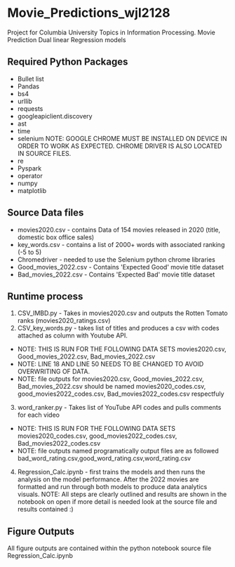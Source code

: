 # Movie_Predictions_wjl2128
Project for Columbia University Topics in Information Processing. Movie Prediction Dual linear Regression models

## Required Python Packages
* Bullet list
* Pandas
* bs4
* urllib
* requests
* googleapiclient.discovery
* ast
* time
* selenium  NOTE: GOOGLE CHROME MUST BE INSTALLED ON DEVICE IN ORDER TO WORK AS EXPECTED. CHROME DRIVER IS ALSO LOCATED IN SOURCE FILES.
* re
* Pyspark
* operator
* numpy
* matplotlib

## Source Data files
* movies2020.csv - contains Data of 154 movies released in 2020 (title, domestic box office sales)
* key_words.csv - contains a list of 2000+ words with associated ranking (-5 to 5)
* Chromedriver - needed to use the Selenium python chrome libraries
* Good_movies_2022.csv - Contains 'Expected Good' movie title dataset
* Bad_movies_2022.csv - Contains 'Expected Bad' movie title dataset

## Runtime process
1. CSV_IMBD.py - Takes in movies2020.csv and outputs the Rotten Tomato ranks (movies2020_ratings.csv)
2. CSV_key_words.py - takes list of titles and produces a csv with codes attached as column with Youtube API. 
* NOTE: THIS IS RUN FOR THE FOLLOWING DATA SETS movies2020.csv, Good_movies_2022.csv, Bad_movies_2022.csv
* NOTE: LINE 18 AND LINE 50 NEEDS TO BE CHANGED TO AVOID OVERWRITING OF DATA. 
* NOTE: file outputs for movies2020.csv, Good_movies_2022.csv, Bad_movies_2022.csv should be named movies2020_codes.csv, good_movies2022_codes.csv, Bad_movies2022_codes.csv respectfuly
3. word_ranker.py  - Takes list of YouTube API codes and pulls comments for each video 
* NOTE: THIS IS RUN FOR THE FOLLOWING DATA SETS movies2020_codes.csv, good_movies2022_codes.csv, Bad_movies2022_codes.csv 
* NOTE: file outputs named programatically output files are as followed bad_word_rating.csv,good_word_rating.csv,word_rating.csv
4. Regression_Calc.ipynb - first trains the models and then runs the analysis on the model performance. After the 2022 movies are formatted and run through both models to produce data analytics visuals. 
NOTE: All steps are clearly outlined and results are shown in the notebook on open if more detail is needed look at the source file and results contained :)

## Figure Outputs
All figure outputs are contained within the python notebook source file Regression_Calc.ipynb
